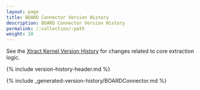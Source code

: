 ```yaml
---
layout: page
title: BOARD Connector Version History
description: BOARD Connector Version History
permalink: /:collection/:path
weight: 10
---
```


See the [Xtract Kernel Version History](./xtract-kernel-version-history) for changes related to core extraction logic.

{% include version-history-header.md %}


{% include _generated-version-history/BOARDConnector.md %}
